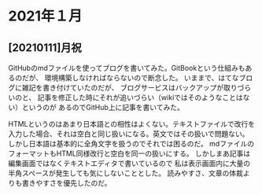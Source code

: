 # 2021年１月

## [20210111]月祝

GitHubのmdファイルを使ってブログを書いてみた。GitBookという仕組みもあるのだが、
環境構築しなければならないので断念した。
いままで、はてなブログに雑記を書き付けていたのだが、
ブログサービスはバックアップが取りづらいのと、
記事を修正した時にそれが追いづらい（wikiではそのようなことはない）というのが
あるのでGitHub上に記事を書いてみた。

HTMLというのはあまり日本語との相性はよくない。テキストファイルで改行を
入力した場合、それは空白と同じ扱いになる。英文ではその扱いで問題ない。
しかし日本語は基本的に全角文字を扱うのでそれでは困るのだ。
mdファイルのフォーマットもHTML同様改行と空白を同一の扱いにする。
しかしまあ記事は編集画面ではなくテキストエディタで書いているので
私は表示画面内に大量の半角スペースが発生しても気にしないこととした。
読みやすさ、文章の体裁よりも書きやすさを優先したのだ。


